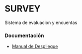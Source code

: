 # SURVEY

Sistema de evaluacion y encuentas

### Documentación

* [Manual de Despliegue](./survey/README.md)
